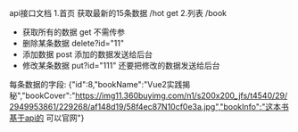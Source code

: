 api接口文档
1.首页 获取最新的15条数据 /hot  get
2.列表  /book
 - 获取所有的数据 get 不需传参
 - 删除某条数据 delete?id="11"
 - 添加数据   post  添加的数据发送给后台
 - 修改某条数据  put?id="111" 还要把修改的数据发送给后台 
 
 每条数据的字段:
 {"id":8,"bookName":"Vue2实践揭秘","bookCover":"https://img11.360buyimg.com/n1/s200x200_jfs/t4540/29/2949953861/229268/af148d19/58f4ec87N10cf0e3a.jpg","bookInfo":"这本书基于api的 可以官网"}


